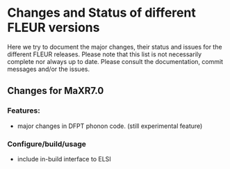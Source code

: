 # Changes and Status of different FLEUR versions


Here we try to document the major changes, their status and issues for the different FLEUR releases. Please note that this list is not necessarily complete nor always up to date. Please consult the documentation, commit messages and/or the issues.

## Changes for MaXR7.0

### Features:

- major changes in DFPT phonon code. (still experimental feature)


### Configure/build/usage
- include in-build interface to ELSI
